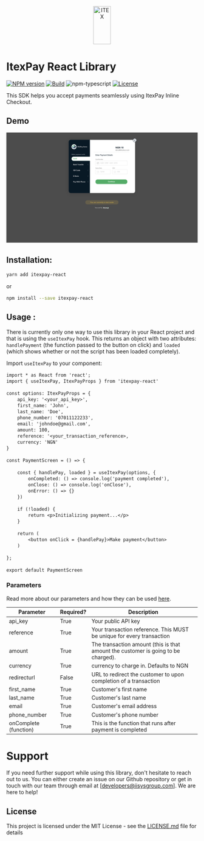 <p align="center">
    <img title="ITEX" height="100" src="https://itexpay.com/static/media/itex-logo.1baf8606981157aaed0e7d7fc246e321.svg" width="30%"/>
</p>

# ItexPay React Library

[![NPM version][npm-image]][npm-url] [![Build][github-build]][github-build-url] ![npm-typescript] [![License][github-license]][github-license-url]


This SDK helps you accept payments seamlessly using ItexPay Inline Checkout.

## Demo
![Itex Inline Checkout Screenshot](image.png)


## Installation:
```bash
yarn add itexpay-react
```
or 

``` bash
npm install --save itexpay-react
```

## Usage :

There is currently only one way to use this library in your React project and that is using the `useItexPay` hook. This returns an object with two attributes: `handlePayment` (the function passed to the button on click) and `loaded` (which shows whether or not the script has been loaded completely).

Import `useItexPay` to your component:

```tsx
import * as React from 'react';
import { useItexPay, ItexPayProps } from 'itexpay-react'

const options: ItexPayProps = {
    api_key: '<your_api_key>',
    first_name: 'John',
    last_name: 'Doe',
    phone_number: '07011122233',
    email: 'johndoe@gmail.com',
    amount: 100,
    reference: '<your_transaction_reference>,
    currency: 'NGN'
}

const PaymentScreen = () => {

    const { handlePay, loaded } = useItexPay(options, {
        onCompleted: () => console.log('payment completed'), 
        onClose: () => console.log('onClose'), 
        onError: () => {}
    })

    if (!loaded) {
        return <p>Initializing payment...</p>
    }

    return (
        <button onClick = {handlePay}>Make payment</button>
    )
    
};

export default PaymentScreen
```

### Parameters

Read more about our parameters and how they can be used [here](https://itexpay.com/docs/checkout-inline#parameter-definition).

| Parameter           | Required? | Description                                                                                                                                                                                                                             |
| ------------------- | ----------------- | --------------------------------------------------------------------------------------------------------------------------------------------------------------------------------------------------------------------------------------- |
| api_key          | True              | Your public API key                                                                                                                                                                                                                     |
| reference              | True              | Your transaction reference. This MUST be unique for every transaction                                                                                                                                                                   |
| amount              | True              | The transaction amount (this is that amount the customer is going to be charged).                                                                                                                                                                                                          |
| currency            | True             | currency to charge in. Defaults to NGN                                                                                                                                                                                                  |
| redirecturl      | False             | URL to redirect the customer to upon completion of a transaction                                                                                                                 |
| first_name     | True              | Customer's first name                                                                                                                                            |
| last_name        | True             | Customer's last name                                                                                                                                                                                  |                                                                  |
| email            | True              | Customer's email address                    |
| phone_number         | True             | Customer's phone number |
| onComplete (function) | True             | This is the function that runs after payment is completed


# Support

If you need further support while using this library, don't hesitate to reach out to us. You can either create an issue on our Github repository or get in touch with our team through email at [developers@iisysgroup.com]. We are here to help!


## License

This project is licensed under the MIT License - see the [LICENSE.md](LICENSE.md) file for details

[npm-url]: https://www.npmjs.com/package/itexpay-react
[npm-image]: https://img.shields.io/npm/v/itexpay-react
[github-license]: https://img.shields.io/github/license/jeremiahjacinth13/itexpay-react
[github-license-url]: https://github.com/jeremiahjacinth13/itexpay-react/blob/master/LICENSE
[github-build]: https://github.com/jeremiahjacinth13/itexpay-react/actions/workflows/publish.yml/badge.svg
[github-build-url]: https://github.com/jeremiahjacinth13/itexpay-react/actions/workflows/publish.yml
[npm-typescript]: https://img.shields.io/npm/types/itexpay-react

